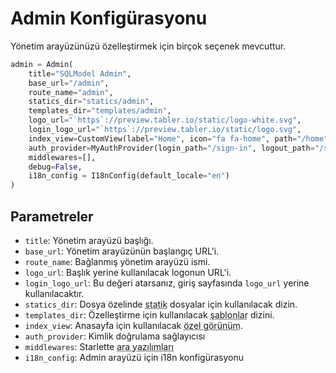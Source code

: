 # Admin Konfigürasyonu

Yönetim arayüzünüzü özelleştirmek için birçok seçenek mevcuttur.

```python
admin = Admin(
    title="SQLModel Admin",
    base_url="/admin",
    route_name="admin",
    statics_dir="statics/admin",
    templates_dir="templates/admin",
    logo_url="`https`://preview.tabler.io/static/logo-white.svg",
    login_logo_url="`https`://preview.tabler.io/static/logo.svg",
    index_view=CustomView(label="Home", icon="fa fa-home", path="/home", template_path="home.html"),
    auth_provider=MyAuthProvider(login_path="/sign-in", logout_path="/sign-out"),
    middlewares=[],
    debug=False,
    i18n_config = I18nConfig(default_locale="en")
)
```

## Parametreler

* `title`: Yönetim arayüzü başlığı.
* `base_url`: Yönetim arayüzünün başlangıç URL'i.
* `route_name`: Bağlanmış yönetim arayüzü ismi.
* `logo_url`: Başlık yerine kullanılacak logonun URL'i.
* `login_logo_url`: Bu değeri atarsanız, giriş sayfasında `logo_url` yerine kullanılacaktır.
* `statics_dir`: Dosya özelinde <abbr title="static">statik</abbr> dosyalar için kullanılacak dizin.
* `templates_dir`: Özelleştirme için kullanılacak <abbr title="templates">şablonlar</abbr> dizini.
* `index_view`: Anasayfa için kullanılacak <abbr title="CustomView">özel görünüm</abbr>.
* `auth_provider`: Kimlik doğrulama sağlayıcısı
* `middlewares`: Starlette <abbr title="middleware">ara yazılımları</abbr>
* `i18n_config`: Admin arayüzü için i18n konfigürasyonu
